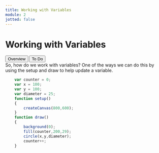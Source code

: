 ```yaml
---
title: Working with Variables
module: 2
jotted: false
---
```


# Working with Variables
<div class="tab">
  <button class="tablinks active" onclick="openTab(event, 'Overview')">Overview</button>
  <button class="tablinks" onclick="openTab(event, 'What')">To Do</button>
  
</div>

<div id="Overview" class="tabcontent" style="display:block"  markdown="1">
<div class="tabhtml">
So, how do we work with variables?  One of the ways we can do this by using the setup and draw to help update a variable.

```js
    var counter = 0;
    var x = 100;
    var y = 100;
    var diameter = 25;
    function setup()
    {
        createCanvas(800,600);
    }
    function draw()
    {
        background(0);
        fill(counter,200,29);
        circle(x,y,diameter);
        counter++;
    }

```
</div>
</div>
<div id="ToDo" class="tabcontent" markdown="1">

</div>
